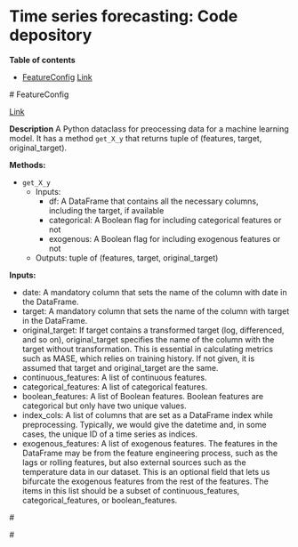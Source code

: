 <h1>Time series forecasting: Code depository</h1>

__Table of contents__
- [FeatureConfig](#FeatureConfig) [Link]()



<a name= 'FeatureConfig'> # FeatureConfig</a>

[Link]()

__Description__ A Python dataclass for preocessing data for a machine learning model. It has a method `get_X_y` that returns tuple of (features, target, original_target).

__Methods:__
- `get_X_y`
  - Inputs:
    - df: A DataFrame that contains all the necessary columns, including the target, if available
    - categorical: A Boolean flag for including categorical features or not
    - exogenous: A Boolean flag for including exogenous features or not
  - Outputs: tuple of (features, target, original_target)
 

__Inputs:__
- date: A mandatory column that sets the name of the column with date in the DataFrame.
- target: A mandatory column that sets the name of the column with target in the DataFrame.
- original_target: If target contains a transformed target (log, differenced, and so on), original_target specifies the name of the column with the target without transformation. This is essential in calculating metrics such as MASE, which relies on training history. If not given, it is assumed that target and original_target are the same.
- continuous_features: A list of continuous features.
- categorical_features: A list of categorical features.
- boolean_features: A list of Boolean features. Boolean features are categorical but only have two unique values.
- index_cols: A list of columns that are set as a DataFrame index while preprocessing. Typically, we would give the datetime and, in some cases, the unique ID of a time series as indices.
- exogenous_features: A list of exogenous features. The features in the DataFrame may be from the feature engineering process, such as the lags or rolling features, but also external sources such as the temperature data in our dataset. This is an optional field that lets us bifurcate the exogenous features from the rest of the features. The items in this list should be a subset of continuous_features, categorical_features, or boolean_features.

<a name= ''> # </a>


<a name= ''> # </a>
